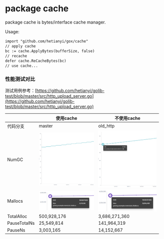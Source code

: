 # package cache

package cache is bytes/interface cache manager.

Usage:

```golang
import "github.com/hetianyi/gox/cache"
// apply cache
bc := cache.ApplyBytes(bufferSize, false)
// recache
defer cache.ReCacheBytes(bc)
// use cache...
```

### 性能测试对比
测试用例参考：[https://github.com/hetianyi/golib-test/blob/master/src/http_upload_server.go](https://github.com/hetianyi/golib-test/blob/master/src/http_upload_server.go)

|              | 使用cache                   | 不使用cache                 |
| ------------ | --------------------------- | --------------------------- |
| 代码分支     | master                      | old_http                    |
| NumGC        | ![](doc/20190524171332.png) | ![](doc/20190524171301.png) |
| Mallocs      | ![](doc/20190524172005.png) | ![](doc/20190524171942.png) |
| TotalAlloc   | 500,928,176                 | 3,686,271,360               |
| PauseTotalNs | 25,549,814                  | 141,964,319                 |
| PauseNs      | 3,003,165                   | 14,152,667                  |

